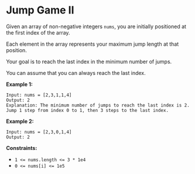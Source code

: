 Jump Game II
===



Given an array of non-negative integers `nums`, you are initially positioned at the first index of the array.

Each element in the array represents your maximum jump length at that position.

Your goal is to reach the last index in the minimum number of jumps.

You can assume that you can always reach the last index.

 

**Example 1:**

```
Input: nums = [2,3,1,1,4]
Output: 2
Explanation: The minimum number of jumps to reach the last index is 2. Jump 1 step from index 0 to 1, then 3 steps to the last index.
```



**Example 2:**

```
Input: nums = [2,3,0,1,4]
Output: 2
```

 

**Constraints:**

- `1 <= nums.length <= 3 * 1e4`
- `0 <= nums[i] <= 1e5`